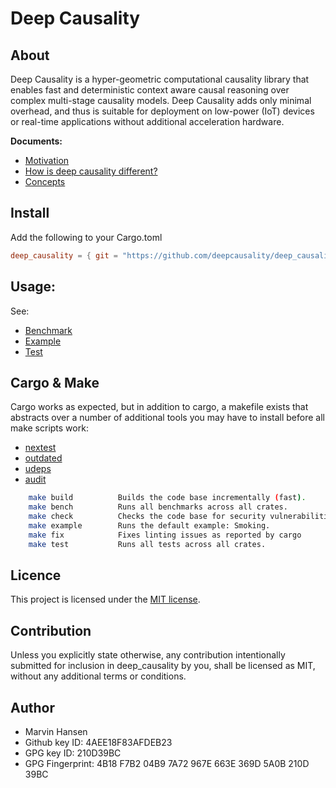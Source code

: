 # Deep Causality

## About

Deep Causality is a hyper-geometric computational causality library that enables fast and deterministic context aware causal reasoning over complex multi-stage causality models. Deep Causality adds only minimal overhead,
and thus is suitable for deployment on low-power (IoT) devices or real-time applications without additional acceleration hardware.

**Documents:**

* [Motivation](docs/motivation.md)
* [How is deep causality different?](docs/difference.md)
* [Concepts](docs/concept_guide.md)

## Install

Add the following to your Cargo.toml

```toml
deep_causality = { git = "https://github.com/deepcausality/deep_causality.git", tag = "0.2.1" }
```

## Usage:

See:

* [Benchmark](deep_causality/benches/benchmarks)
* [Example](deep_causality/examples/smoking/run.rs)
* [Test](deep_causality/tests)

## Cargo & Make

Cargo works as expected, but in addition to cargo, a makefile exists
that abstracts over a number of additional tools you may have to install
before all make scripts work:

* [nextest](https://nexte.st/)
* [outdated](https://github.com/kbknapp/cargo-outdated)
* [udeps](https://crates.io/crates/cargo-udeps)
* [audit](https://crates.io/crates/cargo-audit)

```bash 
    make build          Builds the code base incrementally (fast).
    make bench          Runs all benchmarks across all crates.
    make check          Checks the code base for security vulnerabilities.
    make example        Runs the default example: Smoking.
    make fix            Fixes linting issues as reported by cargo
    make test           Runs all tests across all crates.
```

## Licence

This project is licensed under the [MIT license](deep_causality/LICENSE).

## Contribution

Unless you explicitly state otherwise, any contribution intentionally submitted for inclusion in deep_causality by you,
shall be licensed as MIT, without any additional terms or conditions.

## Author

* Marvin Hansen
* Github key ID: 4AEE18F83AFDEB23
* GPG key ID: 210D39BC
* GPG Fingerprint: 4B18 F7B2 04B9 7A72 967E 663E 369D 5A0B 210D 39BC
